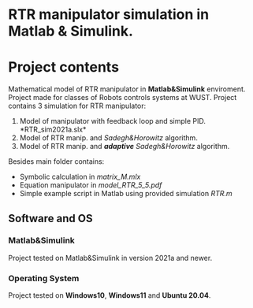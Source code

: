# RTR manipulator simulation in Matlab & Simulink.
# Project contents
Mathematical model of RTR manipulator in **Matlab&Simulink** enviroment. Project made for classes of Robots controls systems at WUST. Project contains 3 simulation for RTR manipulator:
<ol>
<li> Model of manipulator with  feedback loop and simple PID. *RTR_sim2021a.slx*
<li> Model of RTR manip. and <i>Sadegh&Horowitz</i> algorithm.
<li> Model of RTR manip. and <i><b>adaptive</b> Sadegh&Horowitz</i> algorithm. 
<!-- <li> -->
</ol>
Besides main folder contains:
<ul>
<li> Symbolic calculation in <i>matrix_M.mlx</i>
<li> Equation manipulator in <i>model_RTR_5_5.pdf</i>
<li> Simple example script in Matlab using provided simulation <i>RTR.m</i>
</ul>


## Software and OS
### Matlab&Simulink
<p>Project tested on Matlab&Simulink in version 2021a and newer.</p>

### Operating System
<p>Project tested on <b>Windows10</b>,  <b>Windows11</b> and  <b>Ubuntu 20.04</b>.</p>


##